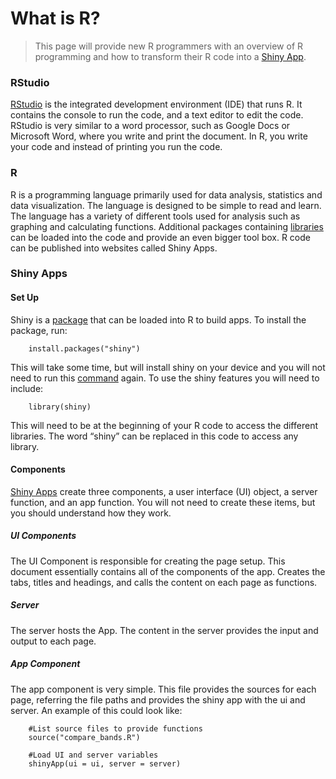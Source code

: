 # What is R?

> This page will provide new R programmers with an overview of R programming and how to transform their R code into a [Shiny App](glossary.md#glossary). 

### RStudio 

[RStudio](glossary.md#glossary) is the integrated development environment (IDE) that runs R. It contains the console to run the code, and a text editor to edit the code. RStudio is very similar to a word processor, such as Google Docs or Microsoft Word,  where you write and print the document. In R, you write your code and instead of printing you run the code. 

### R 

R is a programming language primarily used for data analysis, statistics and data visualization. The language is designed to be simple to read and learn. The language has a variety of different tools used for analysis such as graphing and calculating functions. Additional packages containing [libraries](glossary.md#glossary) can be loaded into the code and provide an even bigger tool box. R code can be published into websites called Shiny Apps.

### Shiny Apps 
#### Set Up 

Shiny is a [package](glossary.md#glossary) that can be loaded into R to build apps. To install the package, run: 

        install.packages("shiny")

This will take some time, but will install shiny on your device and you will not need to run this [command](glossary.md#glossary) again. To use the shiny features you will need to include: 
  
        library(shiny)

This will need to be at the beginning of your R code to access the different libraries. The word “shiny” can be replaced in this code to access any library.

#### Components 
[Shiny Apps](glossary.md#glossary) create three components, a user interface (UI) object, a server function, and an app function. You will not need to create these items, but you should understand how they work. 


##### UI Components 
The UI Component is responsible for creating the page setup. This document essentially contains all of the components of the app. Creates the tabs, titles and headings, and calls the content on each page as functions. 

##### Server
The server hosts the App. The content in the server provides the input and output to each page.

##### App Component 
The app component is very simple. This file provides the sources for each page, referring the file paths and provides the shiny app with the ui and server. An example of this could look like: 

        #List source files to provide functions 
        source("compare_bands.R")
        
        #Load UI and server variables 
        shinyApp(ui = ui, server = server)

